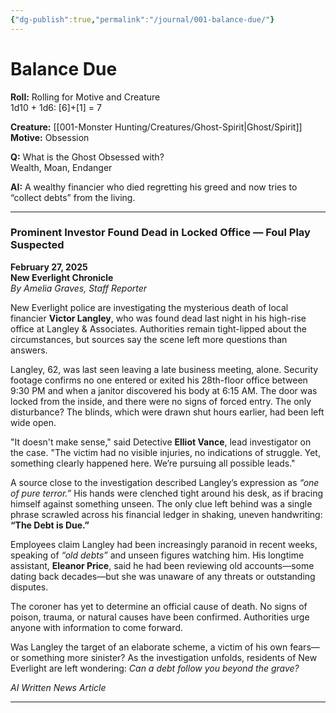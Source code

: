 ```yaml
---
{"dg-publish":true,"permalink":"/journal/001-balance-due/"}
---
```


# Balance Due

**Roll:** Rolling for Motive and Creature  
1d10 + 1d6: [6]+[1] = 7

**Creature:** [[001-Monster Hunting/Creatures/Ghost-Spirit\|Ghost/Spirit]]
**Motive:** Obsession

**Q:** What is the Ghost Obsessed with?  
Wealth, Moan, Endanger

**AI:** A wealthy financier who died regretting his greed and now tries to “collect debts” from the living.

***
### Prominent Investor Found Dead in Locked Office — Foul Play Suspected
**February 27, 2025**  
**New Everlight Chronicle**  
_By Amelia Graves, Staff Reporter_

New Everlight police are investigating the mysterious death of local financier **Victor Langley**, who was found dead last night in his high-rise office at Langley & Associates. Authorities remain tight-lipped about the circumstances, but sources say the scene left more questions than answers.

Langley, 62, was last seen leaving a late business meeting, alone. Security footage confirms no one entered or exited his 28th-floor office between 9:30 PM and when a janitor discovered his body at 6:15 AM. The door was locked from the inside, and there were no signs of forced entry. The only disturbance? The blinds, which were drawn shut hours earlier, had been left wide open.

"It doesn't make sense," said Detective **Elliot Vance**, lead investigator on the case. "The victim had no visible injuries, no indications of struggle. Yet, something clearly happened here. We’re pursuing all possible leads."

A source close to the investigation described Langley’s expression as _“one of pure terror.”_ His hands were clenched tight around his desk, as if bracing himself against something unseen. The only clue left behind was a single phrase scrawled across his financial ledger in shaking, uneven handwriting: **“The Debt is Due.”**

Employees claim Langley had been increasingly paranoid in recent weeks, speaking of _“old debts”_ and unseen figures watching him. His longtime assistant, **Eleanor Price**, said he had been reviewing old accounts—some dating back decades—but she was unaware of any threats or outstanding disputes.

The coroner has yet to determine an official cause of death. No signs of poison, trauma, or natural causes have been confirmed. Authorities urge anyone with information to come forward.

Was Langley the target of an elaborate scheme, a victim of his own fears—or something more sinister? As the investigation unfolds, residents of New Everlight are left wondering: _Can a debt follow you beyond the grave?_

_AI Written News Article_

***
